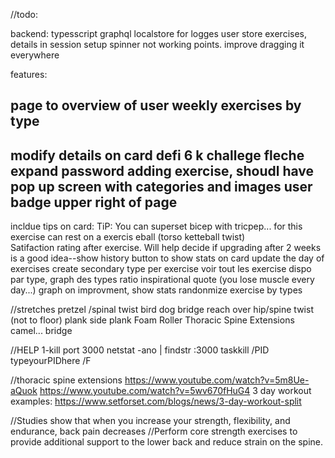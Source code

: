 //todo:

backend:
typesscript
graphql
localstore for logges user
store exercises, details in session
setup spinner not working
points. improve dragging it everywhere


features:

page to overview of user weekly exercises by type
--
modify details on card
defi 6 k challege 
fleche expand
password
adding exercise, shoudl have pop up screen with categories and images
user badge upper right of page
--------------
incldue tips on card: TiP: You can superset bicep with tricpep...
                           for this exercise can rest on a exercis eball (torso ketteball twist)    
Satifaction rating after exercise. Will help decide if upgrading after 2 weeks is a good idea--show history
button to show stats on card
update the day of exercises
create secondary type per exercise
voir tout les exercise dispo par type, graph des types ratio
inspirational quote (you lose muscle every day...)
graph on improvment, show stats
randonmize exercise by types



//stretches
pretzel /spinal twist
bird dog
bridge reach over
hip/spine twist (not to floor)
plank
side plank
Foam Roller Thoracic Spine Extensions
camel...
bridge

//HELP
1-kill port 3000
netstat -ano | findstr :3000
taskkill /PID typeyourPIDhere /F

//thoracic spine extensions
https://www.youtube.com/watch?v=5m8Ue-aQuok
https://www.youtube.com/watch?v=5wv670fHuG4
3 day workout examples: https://www.setforset.com/blogs/news/3-day-workout-split


 //Studies show that when you increase your strength, flexibility, and endurance, back pain decreases
 //Perform core strength exercises to provide additional support to the lower back and reduce strain on the spine.